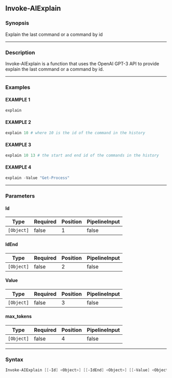 Invoke-AIExplain
----------------




### Synopsis
Explain the last command or a command by id



---


### Description

Invoke-AIExplain is a function that uses the OpenAI GPT-3 API to provide explain the last command or a command by id.



---


### Examples
#### EXAMPLE 1
```PowerShell
explain
```

#### EXAMPLE 2
```PowerShell
explain 10 # where 10 is the id of the command in the history
```

#### EXAMPLE 3
```PowerShell
explain 10 13 # the start and end id of the commands in the history
```

#### EXAMPLE 4
```PowerShell
explain -Value "Get-Process"
```



---


### Parameters
#### **Id**




|Type      |Required|Position|PipelineInput|
|----------|--------|--------|-------------|
|`[Object]`|false   |1       |false        |



#### **IdEnd**




|Type      |Required|Position|PipelineInput|
|----------|--------|--------|-------------|
|`[Object]`|false   |2       |false        |



#### **Value**




|Type      |Required|Position|PipelineInput|
|----------|--------|--------|-------------|
|`[Object]`|false   |3       |false        |



#### **max_tokens**




|Type      |Required|Position|PipelineInput|
|----------|--------|--------|-------------|
|`[Object]`|false   |4       |false        |





---


### Syntax
```PowerShell
Invoke-AIExplain [[-Id] <Object>] [[-IdEnd] <Object>] [[-Value] <Object>] [[-max_tokens] <Object>] [<CommonParameters>]
```

